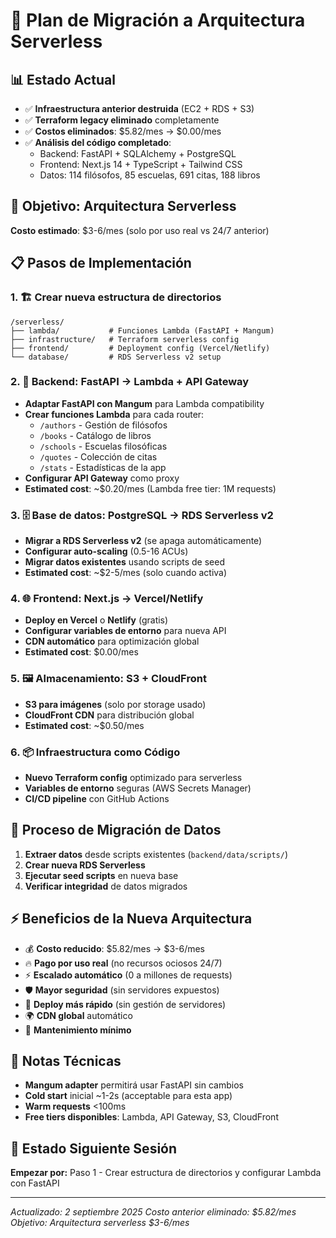 # 🚀 Plan de Migración a Arquitectura Serverless

## 📊 Estado Actual
- ✅ **Infraestructura anterior destruida** (EC2 + RDS + S3)
- ✅ **Terraform legacy eliminado** completamente
- ✅ **Costos eliminados**: $5.82/mes → $0.00/mes
- ✅ **Análisis del código completado**:
  - Backend: FastAPI + SQLAlchemy + PostgreSQL
  - Frontend: Next.js 14 + TypeScript + Tailwind CSS
  - Datos: 114 filósofos, 85 escuelas, 691 citas, 188 libros

## 🎯 Objetivo: Arquitectura Serverless
**Costo estimado**: $3-6/mes (solo por uso real vs 24/7 anterior)

## 📋 Pasos de Implementación

### 1. 🏗️ Crear nueva estructura de directorios
```
/serverless/
├── lambda/           # Funciones Lambda (FastAPI + Mangum)
├── infrastructure/   # Terraform serverless config
├── frontend/         # Deployment config (Vercel/Netlify)
└── database/         # RDS Serverless v2 setup
```

### 2. 🔧 Backend: FastAPI → Lambda + API Gateway
- **Adaptar FastAPI con Mangum** para Lambda compatibility
- **Crear funciones Lambda** para cada router:
  - `/authors` - Gestión de filósofos
  - `/books` - Catálogo de libros
  - `/schools` - Escuelas filosóficas
  - `/quotes` - Colección de citas
  - `/stats` - Estadísticas de la app
- **Configurar API Gateway** como proxy
- **Estimated cost**: ~$0.20/mes (Lambda free tier: 1M requests)

### 3. 🗄️ Base de datos: PostgreSQL → RDS Serverless v2
- **Migrar a RDS Serverless v2** (se apaga automáticamente)
- **Configurar auto-scaling** (0.5-16 ACUs)
- **Migrar datos existentes** usando scripts de seed
- **Estimated cost**: ~$2-5/mes (solo cuando activa)

### 4. 🌐 Frontend: Next.js → Vercel/Netlify
- **Deploy en Vercel** o **Netlify** (gratis)
- **Configurar variables de entorno** para nueva API
- **CDN automático** para optimización global
- **Estimated cost**: $0.00/mes

### 5. 🖼️ Almacenamiento: S3 + CloudFront
- **S3 para imágenes** (solo por storage usado)
- **CloudFront CDN** para distribución global
- **Estimated cost**: ~$0.50/mes

### 6. 📦 Infraestructura como Código
- **Nuevo Terraform config** optimizado para serverless
- **Variables de entorno** seguras (AWS Secrets Manager)
- **CI/CD pipeline** con GitHub Actions

## 🔄 Proceso de Migración de Datos
1. **Extraer datos** desde scripts existentes (`backend/data/scripts/`)
2. **Crear nueva RDS Serverless**
3. **Ejecutar seed scripts** en nueva base
4. **Verificar integridad** de datos migrados

## ⚡ Beneficios de la Nueva Arquitectura
- 💰 **Costo reducido**: $5.82/mes → $3-6/mes
- 🔥 **Pago por uso real** (no recursos ociosos 24/7)
- ⚡ **Escalado automático** (0 a millones de requests)
- 🛡️ **Mayor seguridad** (sin servidores expuestos)
- 🚀 **Deploy más rápido** (sin gestión de servidores)
- 🌍 **CDN global** automático
- 🔧 **Mantenimiento mínimo**

## 📝 Notas Técnicas
- **Mangum adapter** permitirá usar FastAPI sin cambios
- **Cold start** inicial ~1-2s (acceptable para esta app)
- **Warm requests** <100ms
- **Free tiers disponibles**: Lambda, API Gateway, S3, CloudFront

## 🚦 Estado Siguiente Sesión
**Empezar por:** Paso 1 - Crear estructura de directorios y configurar Lambda con FastAPI

---
*Actualizado: 2 septiembre 2025*
*Costo anterior eliminado: $5.82/mes*
*Objetivo: Arquitectura serverless $3-6/mes*